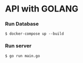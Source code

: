 # API with GOLANG

### Run Database

```
$ docker-compose up --build
```

### Run server

```
$ go run main.go
```
